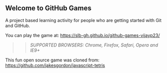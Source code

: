 ## Welcome to GitHub Games

A project based learning activity for people who are getting started with Git and GitHub.

You can play the game at: https://slb-gh.github.io/github-games-vijayp23/

>> _*SUPPORTED BROWSERS*: Chrome, Firefox, Safari, Opera and IE9+_

This fun open source game was cloned from: https://github.com/jakesgordon/javascript-tetris
